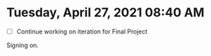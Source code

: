 # Tuesday, April 27, 2021 08:40 AM

- [ ] Continue working on iteration for Final Project

Signing on.
